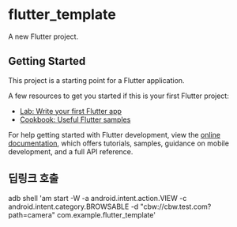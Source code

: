 # flutter_template

A new Flutter project.

## Getting Started

This project is a starting point for a Flutter application.

A few resources to get you started if this is your first Flutter project:

- [Lab: Write your first Flutter app](https://docs.flutter.dev/get-started/codelab)
- [Cookbook: Useful Flutter samples](https://docs.flutter.dev/cookbook)

For help getting started with Flutter development, view the
[online documentation](https://docs.flutter.dev/), which offers tutorials,
samples, guidance on mobile development, and a full API reference.

## 딥링크 호출
adb shell 'am start -W -a android.intent.action.VIEW -c android.intent.category.BROWSABLE -d "cbw://cbw.test.com?path=camera" com.example.flutter_template' 